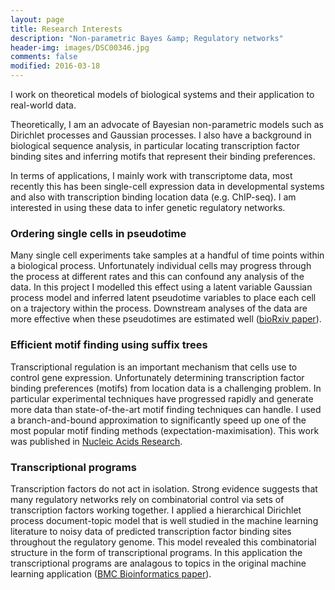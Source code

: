 ```yaml
---
layout: page
title: Research Interests
description: "Non-parametric Bayes &amp; Regulatory networks"
header-img: images/DSC00346.jpg
comments: false
modified: 2016-03-18
---
```



I work on theoretical models of biological systems and their application to
real-world data.

Theoretically, I am an advocate of Bayesian non-parametric
models such as Dirichlet processes and Gaussian processes. I also have a
background in biological sequence analysis, in particular locating
transcription factor binding sites and inferring motifs that represent their
binding preferences.

In terms of applications, I mainly work with
transcriptome data, most recently this has been single-cell expression data in
developmental systems and also with transcription binding location data (e.g.
ChIP-seq).  I am interested in using these data to infer genetic regulatory
networks.


### Ordering single cells in pseudotime

Many single cell experiments take samples at a handful of time points within a
biological process. Unfortunately individual cells may progress through the
process at different rates and this can confound any analysis of the data. In
this project I modelled this effect using a latent variable Gaussian process
model and inferred latent pseudotime variables to place each cell on a
trajectory within the process. Downstream analyses of the data are more
effective when these pseudotimes are estimated well ([bioRxiv
paper](http://biorxiv.org/content/early/2015/05/21/019588)).


### Efficient motif finding using suffix trees

Transcriptional regulation is an important mechanism that cells use to control
gene expression. Unfortunately determining transcription factor binding
preferences (motifs) from location data is a challenging problem. In particular
experimental techniques have progressed rapidly and generate more data than
state-of-the-art motif finding techniques can handle. I used a branch-and-bound
approximation to significantly speed up one of the most popular motif finding
methods (expectation-maximisation). This work was published in [Nucleic Acids
Research](http://nar.oxfordjournals.org/content/39/18/e126).


### Transcriptional programs

Transcription factors do not act in isolation. Strong evidence suggests that
many regulatory networks rely on combinatorial control via sets of
transcription factors working together. I applied a hierarchical Dirichlet
process document-topic model that is well studied in the machine learning
literature to noisy data of predicted transcription factor binding sites
throughout the regulatory genome. This model revealed this combinatorial
structure in the form of transcriptional programs. In this application the
transcriptional programs are analagous to topics in the original machine
learning application ([BMC Bioinformatics
paper](http://bmcbioinformatics.biomedcentral.com/articles/10.1186/1471-2105-10-218)).
